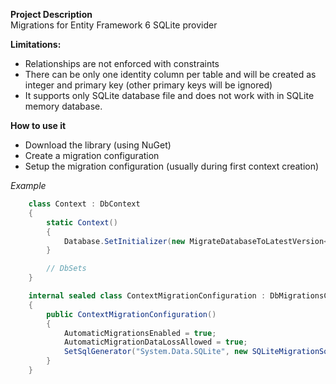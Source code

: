 **Project Description**  
Migrations for Entity Framework 6 SQLite provider  
  
**Limitations:**  
 - Relationships are not enforced with constraints  
 - There can be only one identity column per table and will be created as integer and primary key (other primary keys will be ignored)  
 - It supports only SQLite database file and does not work with in SQLite memory database.
  
**How to use it**  
 - Download the library (using NuGet)  
 - Create a migration configuration  
 - Setup the migration configuration (usually during first context creation)  
  
_Example_  
  
```c#
    class Context : DbContext
    {
        static Context()
        {
            Database.SetInitializer(new MigrateDatabaseToLatestVersion<Context, ContextMigrationConfiguration>(true));
        }

        // DbSets
    }

    internal sealed class ContextMigrationConfiguration : DbMigrationsConfiguration<Context>
    {
        public ContextMigrationConfiguration()
        {
            AutomaticMigrationsEnabled = true;
            AutomaticMigrationDataLossAllowed = true;
            SetSqlGenerator("System.Data.SQLite", new SQLiteMigrationSqlGenerator());
        }
    }

```
